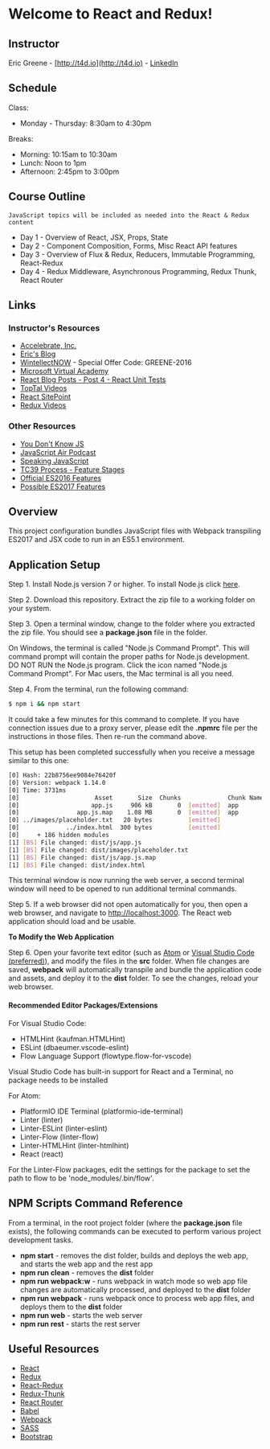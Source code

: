 # Welcome to React and Redux!

## Instructor

Eric Greene - [http://t4d.io](http://t4d.io) - [LinkedIn](https://www.linkedin.com/in/ericwgreene)

## Schedule

Class:
- Monday - Thursday: 8:30am to 4:30pm

Breaks:
- Morning: 10:15am to 10:30am
- Lunch: Noon to 1pm
- Afternoon: 2:45pm to 3:00pm

## Course Outline

	JavaScript topics will be included as needed into the React & Redux content

- Day 1 - Overview of React, JSX, Props, State
- Day 2 - Component Composition, Forms, Misc React API features
- Day 3 - Overview of Flux & Redux, Reducers, Immutable Programming, React-Redux
- Day 4 - Redux Middleware, Asynchronous Programming, Redux Thunk, React Router

## Links

### Instructor's Resources

- [Accelebrate, Inc.](https://www.accelebrate.com/)
- [Eric's Blog](http://t4d.io/)
- [WintellectNOW](https://www.wintellectnow.com/Home/Instructor?instructorId=EricGreene) - Special Offer Code: GREENE-2016
- [Microsoft Virtual Academy](https://mva.microsoft.com/search/SearchResults.aspx#!q=Eric%20Greene&lang=1033)
- [React Blog Posts - Post 4 - React Unit Tests](https://github.com/training4developers/react-flux-blog)
- [TopTal Videos](https://www.toptal.com/videos)
- [React SitePoint](http://www.sitepoint.com/author/ericgreene/)
- [Redux Videos](https://egghead.io/courses/getting-started-with-redux)

### Other Resources

- [You Don't Know JS](https://github.com/getify/You-Dont-Know-JS)
- [JavaScript Air Podcast](http://javascriptair.podbean.com/)
- [Speaking JavaScript](http://speakingjs.com/es5/)
- [TC39 Process - Feature Stages](http://www.2ality.com/2015/11/tc39-process.html)
- [Official ES2016 Features](http://www.2ality.com/2016/01/ecmascript-2016.html)
- [Possible ES2017 Features](http://www.2ality.com/2016/02/ecmascript-2017.html)

## Overview

This project configuration bundles JavaScript files with Webpack transpiling ES2017 and JSX code to run in an ES5.1 environment.

## Application Setup

Step 1. Install Node.js version 7 or higher. To install Node.js click [here](https://nodejs.org).

Step 2. Download this repository. Extract the zip file to a working folder on your system.

Step 3. Open a terminal window, change to the folder where you extracted the zip file. You should see a **package.json** file in the folder.

On Windows, the terminal is called "Node.js Command Prompt". This will command prompt will contain the proper paths for Node.js development. DO NOT RUN the Node.js program. Click the icon named "Node.js Command Prompt". For Mac users, the Mac terminal is all you need.

Step 4. From the terminal, run the following command:

```bash
$ npm i && npm start
```

It could take a few minutes for this command to complete. If you have connection issues due to a proxy server, please edit the **.npmrc** file per the instructions in those files. Then re-run the command above.

This setup has been completed successfully when you receive a message similar to this one:

```bash
[0] Hash: 22b8756ee9084e76420f
[0] Version: webpack 1.14.0
[0] Time: 3731ms
[0]                     Asset       Size  Chunks             Chunk Names
[0]                    app.js     906 kB       0  [emitted]  app
[0]                app.js.map    1.08 MB       0  [emitted]  app
[0] ../images/placeholder.txt   20 bytes          [emitted]
[0]             ../index.html  300 bytes          [emitted]
[0]     + 186 hidden modules
[1] [BS] File changed: dist/js/app.js
[1] [BS] File changed: dist/images/placeholder.txt
[1] [BS] File changed: dist/js/app.js.map
[1] [BS] File changed: dist/index.html
```

This terminal window is now running the web server, a second terminal window will need to be opened to run additional terminal commands.

Step 5. If a web browser did not open automatically for you, then open a web browser, and navigate to [http://localhost:3000](http://localhost:3000).  The React web application should load and be usable.

**To Modify the Web Application**

Step 6. Open your favorite text editor (such as [Atom](https://atom.io/) or [Visual Studio Code (preferred)](https://code.visualstudio.com)), and modify the files in the **src** folder. When file changes are saved, **webpack** will automatically transpile and bundle the application code and assets, and deploy it to the **dist** folder. To see the changes, reload your web browser.

#### Recommended Editor Packages/Extensions

For Visual Studio Code:

- HTMLHint (kaufman.HTMLHint)
- ESLint (dbaeumer.vscode-eslint)
- Flow Language Support (flowtype.flow-for-vscode)

Visual Studio Code has built-in support for React and a Terminal, no package needs to be installed

For Atom:

- PlatformIO IDE Terminal (platformio-ide-terminal)
- Linter (linter)
- Linter-ESLint (linter-eslint)
- Linter-Flow (linter-flow)
- Linter-HTMLHint (linter-htmlhint)
- React (react)

For the Linter-Flow packages, edit the settings for the package to set the path to flow to be 'node_modules/.bin/flow'.

## NPM Scripts Command Reference

From a terminal, in the root project folder (where the **package.json** file exists), the following commands can be executed to perform various project development tasks.

- **npm start** - removes the dist folder, builds and deploys the web app, and starts the web app and the rest app
- **npm run clean** - removes the **dist** folder
- **npm run webpack:w** - runs webpack in watch mode so web app file changes are automatically processed, and deployed to the **dist** folder
- **npm run webpack** - runs webpack once to process web app files, and deploys them to the **dist** folder
- **npm run web** - starts the web server
- **npm run rest** - starts the rest server

## Useful Resources

- [React](https://facebook.github.io/react/)
- [Redux](https://github.com/reactjs/redux)
- [React-Redux](https://github.com/reactjs/react-redux)
- [Redux-Thunk](https://github.com/gaearon/redux-thunk)
- [React Router](https://github.com/ReactTraining/react-router)
- [Babel](https://babeljs.io/)
- [Webpack](https://webpack.github.io/)
- [SASS](http://sass-lang.com/)
- [Bootstrap](https://v4-alpha.getbootstrap.com/)
